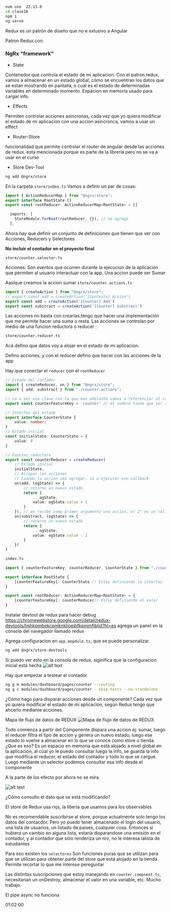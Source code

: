 ```bash
nvm use  22.13.0
cd clase16
npm i
ng serve
```
Redux es un patrón de diseño que no e exlusivo a Angular 


Patron Redux con:

### NgRx "framework"
- State
  
Contenedor que controla el estado de mi aplicacion.
Con el patron redux, vamos a almacenar en un estado global, cómo se encuentran los datos que se estan mostrando en pantalla, o cual es el estado de determinadas variables en determinado momento. Espacion en memoria usado para cargar info.

- Effects
  
Permiten controlar acciones asincronas, cada vez que yo quiera modificar el estado de mi aplicacion con una accion asincronca, vamos a usar un effect

- Router-Store

funcionalidad que permite controlar el router  de angular desde las acciones de redux. esta mencionada porque es parte de la libreria pero no se va a usar en el curso 

- Store Dev-Tool

```bash
ng add @ngrx/store
```

En la carpeta `store/index.ts`
Vamos a definir un par de cosas:

```ts
import { ActionReducerMap } from "@ngrx/store";
export interface RootState {}
export const rootReducer: ActionReducerMap<RootState> = []
```
```ts
  imports: [
    StoreModule.forRoot(rootReducer, {}), // se agrega
  ],
```


Ahora hay que definir un conjunto de definiciones que tienen que ver con Acciones, Reducers y Selectores 

**No incluir el contador en el proyecto final**

`store/counter.selector.ts`

Acciones: Son eventos que ocurren durante la ejecucion de la aplicación que permiten al usuario interactuar con la app. Una accion puede ser Sumar 

Aasique creamos la accion sumar
`store/counter.actions.ts`
```ts
import { createAction } from "@ngrx/store";
// export const add = createAction('[Contexto] Accion')
export const add = createAction('[Counter] Add')
export const substract = createAction('[Counter] Substract')
```

Las acciones no basta con crearlas,tengo que hacer una implementación que me permite hacer una suma o resta. Las acciones se controlan por medio de una funcion reductora o reducer :

```bash
store/counter.reducer.ts
```
Acá defino que datos voy a alojar en el estado de mi aplicacion.

Defino acciones, y con el reducer defino que hacer con las acciones de la app

Hay que conectar el `reducer` con el `rootReducer`

```ts
// Estado del contador
import { createReducer, on } from "@ngrx/store";
import { add, substract } from "./counter.actions";

// va a ser una clave con la que mas adelante vamos a referenciar al counterState 
export const counterFeatureKey = 'counter' // el nombre tiene que ser representativo al un conjunto de acciones y el estado que estamos almacenando

// Interfaz del estado
export interface CounterState {
    value: number;
}
// Estado inicial
const initialState: CounterState = {
    value: 0
}

// Funcion reductora 
export const counterReducer = createReducer(
    // Estado inicial
    initialState,
    // Atrapar las acciones
    // Cuando la accion sea agregar, va a ejecutar ese callback
    on(add, (ogState) => {
        // retorno un nuevo estado
        return {
            ...ogState,
            value: ogState.value + 1
        }
    }), // on recibe como primer argumento una accion, el 2° es un callback
    on(substract, (ogState) => {
        // retorno un nuevo estado
        return {
            ...ogState,
            value: ogState.value - 1
        }
    }) 
)
```

```bash
index.ts
```

```ts
import { counterFeatureKey, counterReducer, CounterState } from "./counter.reducer";

export interface RootState {
    [counterFeatureKey]: CounterState // Estoy definiendo la interfaz
}

export const rootReducer: ActionReducerMap<RootState> = {
    [counterFeatureKey]: counterReducer// Estoy definiendo el valor
}
```

Instalar devtool de redux para hacer debug
https://chromewebstore.google.com/detail/redux-devtools/lmhkpmbekcpmknklioeibfkpmmfibljd?hl=es
agrega un panel en la consola del navegador llamado redux

Agrega configuracion en `app.mopdule.ts`, que se puede personalizar. 
```bash
ng add @ngrx/store-devtools
```

Si puedo ver esto en la consola de redux, siginifica que la configuracion inicial está hecha
![alt text](image.png)

Hay que empezar a testear el contador 

```bash
ng g m modules/dashboard/pages/counter --routing
ng g c modules/dashboard/pages/counter --skip-tests --no-standalone
```
¿Cómo hago para disparar acciones desde un componente?
Cada vez que yo quiera modificar el estado de mi aplicación, según Redux tengo que ahcerlo mediante acciones. 

Mapa de flujo de datos de REDUX
![Mapa de flujo de datos de REDUX](image-1.png)

Todo comienza a partir del Componente dispara una accion ej: sumar, luego el reducer filtra el tipo de accion y genera un nuevo estado, luego ese estado lo vuelve a almacenar en lo que se conoce como store o tienda. ¿Que es eso? Es un espacio en memoria que está alojado a nivel global en la aplicación, al cúal yo le puedo consultar luego la info, se guarda la info que modifica el reducer, el estado del contador y todo lo que se cargue.  Luego mediante un selector podemos consultar esa info desde el componente 

A la parte de los efecto por ahora no se mira

![alt text](image-2.png)

¿Cómo consulto el dato que se está modificando?

El store de Redux usa rxjs, la liberia que usamos para los observables

No es recomendable suscribirse al store, porque actualmente solo tengo los datos del contacdor. Pero yo puedo tener almacenado el login del usuario, una lista de usuarios, un listado de paises, cualquier cosa.
Entonces si hubiera un cambio en alguna lista, estaría disparandose una emisión en el contador, y al contador que sólo renderiza un nro, no le interesa lalista de estudiantes 

Para eso existen los `selectores`
Son funciones puras que se utilizan para que se utilizan para obtener parte del store que está alojado en la tienda. Permite recortar lo que me interese pereguntar 

Las distintas suscripciones que  estoy manejando en `counter.compnent.ts`, necesitarian un onDestroy, almacenar el valor en una variable, etc. Mucho trabajo. 

El pipe async no funciona 

01:02:00